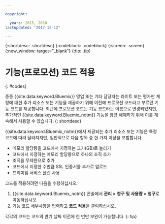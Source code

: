 ```yaml
---

copyright:

  years: 2015, 2018
lastupdated: "2017-12-12"

---
```


{:shortdesc: .shortdesc}
{:codeblock: .codeblock}
{:screen: .screen}
{:new_window: target="_blank"}
{:tip: .tip}

# 기능(프로모션) 코드 적용
{: #codes}

종종 {{site.data.keyword.Bluemix}} 영업 또는 기타 담당자는 라이트 또는 평가판 계정에 대한 추가 리소스 또는 기능을 제공하기 위해 이전에 프로모션 코드라고 부르던 기능 코드를 제공합니다. 최근에 프로모션 코드는 기능 코드라는 이름으로 변경되었지만, 추가적인 {{site.data.keyword.Bluemix_notm}} 기능을 잠금 해제하기 위해 이를 계속해서 사용할 수 있습니다.
{: shortdesc}

{{site.data.keyword.Bluemix_notm}}에서 제공되는 추가 리소스 또는 기능은 특정 코드에 따라 달라지지만, 일반적으로 다음 항목 중 한 가지 이상을 포함합니다.

  * 메모리 할당량을 코드에서 지정하는 크기(GB)로 늘리기
  * 코드에서 지정하는 메모리 할당량으로 하나의 조직 추가
  * 조직을 무제한으로 추가
  * 코드에서 지정한 수만큼 SSL 인증서를 추가로 업로드
  * 프리미엄 서비스 플랜 사용

코드를 적용하려면 다음을 수행하십시오.

1. {{site.data.keyword.Bluemix_notm}} 콘솔에서 **관리 > 청구 및 사용량 > 청구**로 이동하십시오.
2. 기능 코드 세부사항을 입력하고 **코드 적용**을 클릭하십시오.

각각의 코드는 코드의 만기 날짜 이전에 한 번만 보완이 가능합니다.
{: tip}
